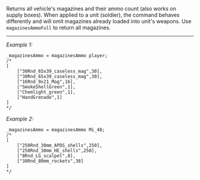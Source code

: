 Returns all vehicle's magazines and their ammo count (also works on supply boxes). When applied to a unit (soldier), the command behaves differently and will omit magazines already loaded into unit's weapons. Use `magazinesAmmoFull` to return all magazines.


---
*Example 1:*
```sqf
_magazinesAmmo = magazinesAmmo player;
/*
[
	["30Rnd_65x39_caseless_mag",30],
	["30Rnd_65x39_caseless_mag",30],
	["16Rnd_9x21_Mag",16],
	["SmokeShellGreen",1],
	["Chemlight_green",1],
	["HandGrenade",1]
]
*/
```

*Example 2:*
```sqf
_magazinesAmmo = magazinesAmmo Mi_48;
/*
[
	["250Rnd_30mm_APDS_shells",250],
	["250Rnd_30mm_HE_shells",250],
	["8Rnd_LG_scalpel",8],
	["38Rnd_80mm_rockets",38]
]
*/
```